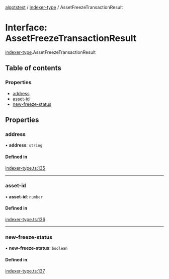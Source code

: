 [algotstest](../README.md) / [indexer-type](../modules/indexer_type.md) / AssetFreezeTransactionResult

# Interface: AssetFreezeTransactionResult

[indexer-type](../modules/indexer_type.md).AssetFreezeTransactionResult

## Table of contents

### Properties

- [address](indexer_type.AssetFreezeTransactionResult.md#address)
- [asset-id](indexer_type.AssetFreezeTransactionResult.md#asset-id)
- [new-freeze-status](indexer_type.AssetFreezeTransactionResult.md#new-freeze-status)

## Properties

### address

• **address**: `string`

#### Defined in

[indexer-type.ts:135](https://github.com/algorandfoundation/algokit-utils-ts/blob/4edaa90/src/indexer-type.ts#L135)

___

### asset-id

• **asset-id**: `number`

#### Defined in

[indexer-type.ts:136](https://github.com/algorandfoundation/algokit-utils-ts/blob/4edaa90/src/indexer-type.ts#L136)

___

### new-freeze-status

• **new-freeze-status**: `boolean`

#### Defined in

[indexer-type.ts:137](https://github.com/algorandfoundation/algokit-utils-ts/blob/4edaa90/src/indexer-type.ts#L137)

